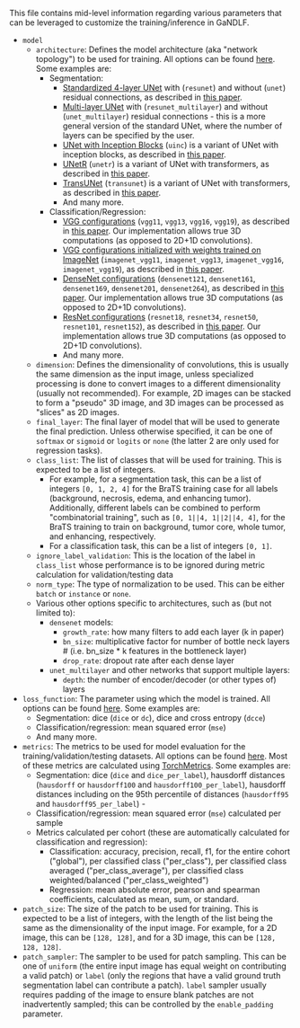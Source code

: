 
This file contains mid-level information regarding various parameters that can be leveraged to customize the training/inference in GaNDLF.

- `model`
  - `architecture`: Defines the model architecture (aka "network topology") to be used for training. All options can be found [here](https://github.com/mlcommons/GaNDLF/blob/master/GANDLF/models/__init__.py). Some examples are:
    - Segmentation:
      - [Standardized 4-layer UNet](https://github.com/mlcommons/GaNDLF/blob/master/GANDLF/models/unet.py) with (`resunet`) and without (`unet`) residual connections, as described in [this paper](https://doi.org/10.1007/978-3-030-46643-5_21).
      - [Multi-layer UNet](https://github.com/mlcommons/GaNDLF/blob/master/GANDLF/models/unet_multilayer.py) with (`resunet_multilayer`) and without (`unet_multilayer`) residual connections - this is a more general version of the standard UNet, where the number of layers can be specified by the user.
      - [UNet with Inception Blocks](https://github.com/mlcommons/GaNDLF/blob/master/GANDLF/models/uinc.py) (`uinc`) is a variant of UNet with inception blocks, as described in [this paper](https://doi.org/10.48550/arXiv.1907.02110).
      - [UNetR](https://github.com/mlcommons/GaNDLF/blob/master/GANDLF/models/unetr.py) (`unetr`) is a variant of UNet with transformers, as described in [this paper](https://doi.org/10.1109/WACV51458.2022.00181).
      - [TransUNet](https://github.com/mlcommons/GaNDLF/blob/master/GANDLF/models/transunet.py) (`transunet`) is a variant of UNet with transformers, as described in [this paper](https://doi.org/10.48550/arXiv.2102.04306).
      - And many more.
    - Classification/Regression: 
      - [VGG configurations](https://github.com/mlcommons/GaNDLF/blob/master/GANDLF/models/vgg.py) (`vgg11`, `vgg13`, `vgg16`, `vgg19`), as described in [this paper](https://doi.org/10.48550/arXiv.1409.1556). Our implementation allows true 3D computations (as opposed to 2D+1D convolutions).
      - [VGG configurations initialized with weights trained on ImageNet](https://github.com/mlcommons/GaNDLF/blob/master/GANDLF/models/imagenet_vgg.py) (`imagenet_vgg11`, `imagenet_vgg13`, `imagenet_vgg16`, `imagenet_vgg19`), as described in [this paper](https://doi.org/10.48550/arXiv.1409.1556).
      - [DenseNet configurations](https://github.com/mlcommons/GaNDLF/blob/master/GANDLF/models/densenet.py) (`densenet121`, `densenet161`, `densenet169`, `densenet201`, `densenet264`), as described in [this paper](https://doi.org/10.48550/arXiv.1404.1869). Our implementation allows true 3D computations (as opposed to 2D+1D convolutions).
      - [ResNet configurations](https://github.com/mlcommons/GaNDLF/blob/master/GANDLF/models/resnet.py) (`resnet18`, `resnet34`, `resnet50`, `resnet101`, `resnet152`), as described in [this paper](https://doi.org/10.48550/arXiv.1512.03385). Our implementation allows true 3D computations (as opposed to 2D+1D convolutions).
      - And many more.
  - `dimension`: Defines the dimensionality of convolutions, this is usually the same dimension as the input image, unless specialized processing is done to convert images to a different dimensionality (usually not recommended). For example, 2D images can be stacked to form a "pseudo" 3D image, and 3D images can be processed as "slices" as 2D images.
  - `final_layer`: The final layer of model that will be used to generate the final prediction. Unless otherwise specified, it can be one of `softmax` or `sigmoid` or `logits` or `none` (the latter 2 are only used for regression tasks).
  - `class_list`: The list of classes that will be used for training. This is expected to be a list of integers. 
    - For example, for a segmentation task, this can be a list of integers `[0, 1, 2, 4]` for the BraTS training case for all labels (background, necrosis, edema, and enhancing tumor). Additionally, different labels can be combined to perform "combinatorial training", such as `[0, 1||4, 1||2||4, 4]`, for the BraTS training to train on background, tumor core, whole tumor, and enhancing, respectively.
    - For a classification task, this can be a list of integers `[0, 1]`. 
  - `ignore_label_validation`: This is the location of the label in `class_list` whose performance is to be ignored during metric calculation for validation/testing data
  - `norm_type`: The type of normalization to be used. This can be either `batch` or `instance` or `none`.
  - Various other options specific to architectures, such as (but not limited to):
    - `densenet` models: 
      - `growth_rate`: how many filters to add each layer (k in paper)
      - `bn_size`:  multiplicative factor for number of bottle neck layers # (i.e. bn_size * k features in the bottleneck layer)
      - `drop_rate`: dropout rate after each dense layer
    - `unet_multilayer` and other networks that support multiple layers:
      - `depth`: the number of encoder/decoder (or other types of) layers
- `loss_function`: The parameter using which the model is trained. All options can be found [here](https://github.com/mlcommons/GaNDLF/blob/master/GANDLF/losses/__init__.py). Some examples are:
  - Segmentation: dice (`dice` or `dc`), dice and cross entropy (`dcce`)
  - Classification/regression: mean squared error (`mse`)
  - And many more.
- `metrics`: The metrics to be used for model evaluation for the training/validation/testing datasets. All options can be found [here](https://github.com/mlcommons/GaNDLF/blob/master/GANDLF/metrics/__init__.py). Most of these metrics are calculated using [TorchMetrics](https://torchmetrics.readthedocs.io/). Some examples are:
  - Segmentation: dice (`dice` and `dice_per_label`), hausdorff distances (`hausdorff` or `hausdorff100` and `hausdorff100_per_label`), hausdorff distances including on the 95th percentile of distances (`hausdorff95` and `hausdorff95_per_label`)  - 
  - Classification/regression: mean squared error (`mse`) calculated per sample
  - Metrics calculated per cohort (these are automatically calculated for classification and regression):
    - Classification: accuracy, precision, recall, f1, for the entire cohort ("global"), per classified class ("per_class"), per classified class averaged ("per_class_average"), per classified class weighted/balanced ("per_class_weighted")
    - Regression: mean absolute error, pearson and spearman coefficients, calculated as mean, sum, or standard.
- `patch_size`: The size of the patch to be used for training. This is expected to be a list of integers, with the length of the list being the same as the dimensionality of the input image. For example, for a 2D image, this can be `[128, 128]`, and for a 3D image, this can be `[128, 128, 128]`.
- `patch_sampler`: The sampler to be used for patch sampling. This can be one of `uniform` (the entire input image has equal weight on contributing a valid patch) or `label` (only the regions that have a valid ground truth segmentation label can contribute a patch). `label` sampler usually requires padding of the image to ensure blank patches are not inadvertently sampled; this can be controlled by the `enable_padding` parameter.